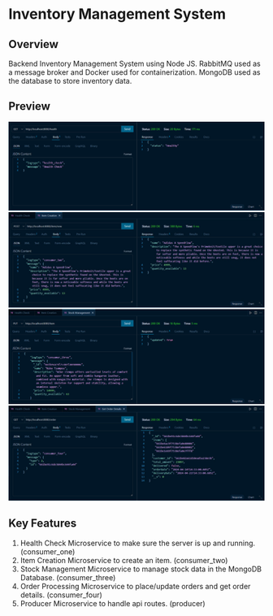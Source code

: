 # Inventory Management System

## Overview

Backend Inventory Management System using Node JS.
RabbitMQ used as a message broker and Docker used for containerization.
MongoDB used as the database to store inventory data.

## Preview

![Alt text](./output_images/microservice_one.png)
![Alt text](./output_images/microservice_two.jpeg)
![Alt text](./output_images/microservice_three.png)
![Alt text](./output_images/microservice_four.jpeg)

## Key Features

1. Health Check Microservice to make sure the server is up and running. (consumer_one)
1. Item Creation Microservice to create an item. (consumer_two)
1. Stock Management Microservice to manage stock data in the MongoDB Database. (consumer_three)
1. Order Processing Microservice to place/update orders and get order details. (consumer_four)
1. Producer Microservice to handle api routes. (producer)
